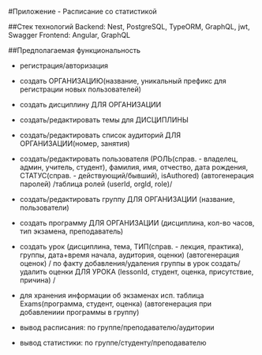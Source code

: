 #Приложение - Расписание со статистикой

##Стек технологий
Backend: Nest, PostgreSQL, TypeORM, GraphQL, jwt, Swagger
Frontend: Angular, GraphQL


##Предполагаемая функциональность

- регистрация/авторизация
- создать ОРГАНИЗАЦИЮ(название, уникальный префикс для регистрации новых пользователей)
- создать дисциплину ДЛЯ ОРГАНИЗАЦИИ
- создать/редактировать темы для ДИСЦИПЛИНЫ
- создать/редактировать список аудиторий ДЛЯ ОРГАНИЗАЦИИ(номер, занятия)
- создать/редактировать пользователя (РОЛЬ(справ. - владелец, админ, учитель, студент), фамилия, имя, отчество, дата рождения, СТАТУС(справ. - действующий/бывший), isAuthored) (автогенерация паролей)
/таблица ролей (userId, orgId, role)/

- создать/редактировать группу ДЛЯ ОРГАНИЗАЦИИ (название, пользователи)
- создать программу ДЛЯ ОРГАНИЗАЦИИ (дисциплина, кол-во часов, тип экзамена, преподаватель)
- создать урок (дисциплина, тема, ТИП(справ. - лекция, практика), группы, дата+время начала, аудитория, оценки) (автогенерация оценок)
/ по факту добавления/удаления группы в урок создать/удалить оценки ДЛЯ УРОКА (lessonId, студент, оценка, присутствие, причина) /


- для хранения информации об экзаменах исп. таблица Exams(программа, студент, оценка)
(автогенерация при добавлениии программы в группу)

- вывод расписания: по группе/преподавателю/аудитории
- вывод статистики: по группе/студенту/преподавателю
